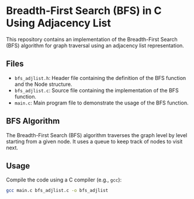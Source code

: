 # Breadth-First Search (BFS) in C Using Adjacency List

This repository contains an implementation of the Breadth-First Search (BFS) algorithm for graph traversal using an adjacency list representation.

## Files

- `bfs_adjlist.h`: Header file containing the definition of the BFS function and the Node structure.
- `bfs_adjlist.c`: Source file containing the implementation of the BFS function.
- `main.c`: Main program file to demonstrate the usage of the BFS function.

## BFS Algorithm

The Breadth-First Search (BFS) algorithm traverses the graph level by level starting from a given node. It uses a queue to keep track of nodes to visit next.

## Usage

Compile the code using a C compiler (e.g., `gcc`):

```bash
gcc main.c bfs_adjlist.c -o bfs_adjlist
